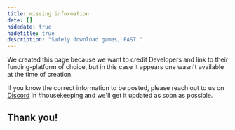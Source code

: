 ```yaml
---
title: missing information
date: []
hidedate: true
hidetitle: true
description: "Safely download games, FAST."
---
```


We created this page because we want to credit Developers and link to their funding-platform of choice, but in this case it appears one wasn't available at the time of creation.  

If you know the correct information to be posted, please reach out to us on [Discord](/discord/) in #housekeeping and we'll get it updated as soon as possible.

## Thank you!
